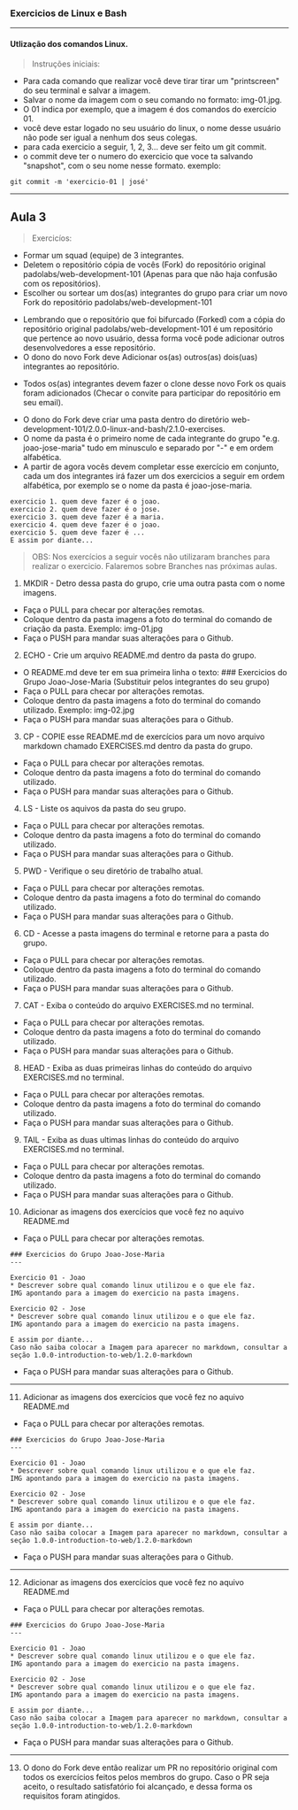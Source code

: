 ### Exercicios de Linux e Bash  
---  
#### Utlização dos comandos Linux. 
> Instruções iniciais:
* Para cada comando que realizar você deve tirar tirar um "printscreen" do seu terminal e salvar a imagem.  
* Salvar o nome da imagem com o seu comando no formato: img-01.jpg.  
* O 01 indica por exemplo, que a imagem é dos comandos do exercício 01. 
* você deve estar logado no seu usuário do linux, o nome desse usuário não pode ser igual a nenhum dos seus colegas.  
* para cada exercicio a seguir, 1, 2, 3... deve ser feito um git commit.  
* o commit deve ter o numero do exercicio que voce ta salvando "snapshot", com o seu nome nesse formato. exemplo:
```
git commit -m 'exercicio-01 | josé'
```
---
## Aula 3
> Exercicíos:
- Formar um squad (equipe) de 3 integrantes.
- Deletem o repositório cópia de vocês (Fork) do repositório original padolabs/web-development-101 (Apenas para que não haja confusão com os repositórios).
- Escolher ou sortear um dos(as) integrantes do grupo para criar um novo Fork do repositório padolabs/web-development-101
* Lembrando que o repositório que foi bifurcado (Forked) com a cópia do repositório original padolabs/web-development-101 é um repositório que pertence ao novo usuário, dessa forma você pode adicionar outros desenvolvedores a esse repositório.  
* O dono do novo Fork deve Adicionar os(as) outros(as) dois(uas) integrantes ao repositório.
- Todos os(as) integrantes devem fazer o clone desse novo Fork os quais foram adicionados (Checar o convite para participar do repositório em seu email).  
* O dono do Fork deve criar uma pasta dentro do diretório web-development-101/2.0.0-linux-and-bash/2.1.0-exercises.
* O nome da pasta é o primeiro nome de cada integrante do grupo "e.g. joao-jose-maria" tudo em minusculo e separado por "-" e em ordem alfabética.
* A partir de agora vocês devem completar esse exercício em conjunto, cada um dos integrantes irá fazer um dos exercicios a seguir em ordem alfabética, por exemplo se o nome da pasta é joao-jose-maria.
```
exercicio 1. quem deve fazer é o joao.
exercicio 2. quem deve fazer é o jose.
exercicio 3. quem deve fazer é a maria.
exercicio 4. quem deve fazer é o joao.
exercicio 5. quem deve fazer é ...
E assim por diante...
```
> OBS: Nos exercícios a seguir vocês não utilizaram branches para realizar o exercicio. Falaremos sobre Branches nas próximas aulas.
1. MKDIR - Detro dessa pasta do grupo, crie uma outra pasta com o nome imagens.
* Faça o PULL para checar por alterações remotas.
* Coloque dentro da pasta imagens a foto do terminal do comando de criação da pasta. Exemplo: img-01.jpg
* Faça o PUSH para mandar suas alterações para o Github.
2. ECHO - Crie um arquivo README.md dentro da pasta do grupo.
* O README.md deve ter em sua primeira linha o texto: ### Exercicios do Grupo Joao-Jose-Maria (Substituir pelos integrantes do seu grupo)
* Faça o PULL para checar por alterações remotas.
* Coloque dentro da pasta imagens a foto do terminal do comando utilizado. Exemplo: img-02.jpg 
* Faça o PUSH para mandar suas alterações para o Github.
3. CP - COPIE esse README.md de exercícios para um novo arquivo markdown chamado EXERCISES.md dentro da pasta do grupo.
* Faça o PULL para checar por alterações remotas.
* Coloque dentro da pasta imagens a foto do terminal do comando utilizado. 
* Faça o PUSH para mandar suas alterações para o Github.
4. LS - Liste os aquivos da pasta do seu grupo.
* Faça o PULL para checar por alterações remotas.
* Coloque dentro da pasta imagens a foto do terminal do comando utilizado. 
* Faça o PUSH para mandar suas alterações para o Github.
5. PWD - Verifique o seu diretório de trabalho atual.
* Faça o PULL para checar por alterações remotas.
* Coloque dentro da pasta imagens a foto do terminal do comando utilizado. 
* Faça o PUSH para mandar suas alterações para o Github.
6. CD - Acesse a pasta imagens do terminal e retorne para a pasta do grupo.
* Faça o PULL para checar por alterações remotas.
* Coloque dentro da pasta imagens a foto do terminal do comando utilizado. 
* Faça o PUSH para mandar suas alterações para o Github.
7. CAT - Exiba o conteúdo do arquivo EXERCISES.md no terminal.
* Faça o PULL para checar por alterações remotas.
* Coloque dentro da pasta imagens a foto do terminal do comando utilizado. 
* Faça o PUSH para mandar suas alterações para o Github.
8. HEAD - Exiba as duas primeiras linhas do conteúdo do arquivo EXERCISES.md no terminal.
* Faça o PULL para checar por alterações remotas.
* Coloque dentro da pasta imagens a foto do terminal do comando utilizado. 
* Faça o PUSH para mandar suas alterações para o Github.
9. TAIL - Exiba as duas ultimas linhas do conteúdo do arquivo EXERCISES.md no terminal.
* Faça o PULL para checar por alterações remotas.
* Coloque dentro da pasta imagens a foto do terminal do comando utilizado. 
* Faça o PUSH para mandar suas alterações para o Github.
10. Adicionar as imagens dos exercícios que você fez no aquivo README.md
* Faça o PULL para checar por alterações remotas.
```
### Exercicios do Grupo Joao-Jose-Maria 
---  

Exercicio 01 - Joao
* Descrever sobre qual comando linux utilizou e o que ele faz.
IMG apontando para a imagem do exercicio na pasta imagens.

Exercicio 02 - Jose
* Descrever sobre qual comando linux utilizou e o que ele faz.
IMG apontando para a imagem do exercicio na pasta imagens.

E assim por diante...
Caso não saiba colocar a Imagem para aparecer no markdown, consultar a seção 1.0.0-introduction-to-web/1.2.0-markdown
```
* Faça o PUSH para mandar suas alterações para o Github.
---
11. Adicionar as imagens dos exercícios que você fez no aquivo README.md
* Faça o PULL para checar por alterações remotas.
```
### Exercicios do Grupo Joao-Jose-Maria 
---  

Exercicio 01 - Joao
* Descrever sobre qual comando linux utilizou e o que ele faz.
IMG apontando para a imagem do exercicio na pasta imagens.

Exercicio 02 - Jose
* Descrever sobre qual comando linux utilizou e o que ele faz.
IMG apontando para a imagem do exercicio na pasta imagens.

E assim por diante...
Caso não saiba colocar a Imagem para aparecer no markdown, consultar a seção 1.0.0-introduction-to-web/1.2.0-markdown
```
* Faça o PUSH para mandar suas alterações para o Github.
---
12. Adicionar as imagens dos exercícios que você fez no aquivo README.md
* Faça o PULL para checar por alterações remotas.
```
### Exercicios do Grupo Joao-Jose-Maria 
---  

Exercicio 01 - Joao
* Descrever sobre qual comando linux utilizou e o que ele faz.
IMG apontando para a imagem do exercicio na pasta imagens.

Exercicio 02 - Jose
* Descrever sobre qual comando linux utilizou e o que ele faz.
IMG apontando para a imagem do exercicio na pasta imagens.

E assim por diante...
Caso não saiba colocar a Imagem para aparecer no markdown, consultar a seção 1.0.0-introduction-to-web/1.2.0-markdown
```
* Faça o PUSH para mandar suas alterações para o Github.
---
13. O dono do Fork deve então realizar um PR no repositório original com todos os exercícios feitos pelos membros do grupo. Caso o PR seja aceito, o resultado satisfatório foi alcançado, e dessa forma os requisitos foram atingidos.